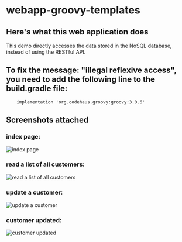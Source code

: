# webapp-groovy-templates

## Here's what this web application does
This demo directly accesses the data stored in the NoSQL database, instead of using the RESTful API.

## To fix the message: "illegal reflexive access", you need to add the following line to the build.gradle file:
```
	implementation 'org.codehaus.groovy:groovy:3.0.6'
```

## Screenshots attached

### index page:

![index page](https://github.com/paolomococci/webapp-workshop/blob/master/webapp-groovy-templates/screenshot/webapp-groovy-templates_index.png)

### read a list of all customers:

![read a list of all customers](https://github.com/paolomococci/webapp-workshop/blob/master/webapp-groovy-templates/screenshot/webapp-groovy-templates_read_all_customers.png)

### update a customer:

![update a customer](https://github.com/paolomococci/webapp-workshop/blob/master/webapp-groovy-templates/screenshot/webapp-groovy-templates_update_a_customer.png)

### customer updated:

![customer updated]()
